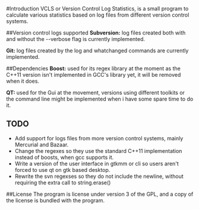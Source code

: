 #Introduction
VCLS or Version Control Log Statistics, is a small program to calculate various statistics based on log files from different version control systems.

##Version control logs supported
**Subversion:** log files created both with and without the --verbose flag is currently implemented.

**Git:** log files created by the log and whatchanged commands are currently implemented.

##Dependencies
**Boost:** used for its regex library at the moment as the C++11 version isn't implemented in GCC's library yet, it will be removed when it does.

**QT:** used for the Gui at the movement, versions using different toolkits or the command line might be implemented when i have some spare time to do it.

## TODO
+ Add support for logs files from more version control systems, mainly Mercurial and Bazaar.
+ Change the regexes so they use the standard C++11 implementation instead of boosts, when gcc supports it.
+ Write a version of the user interface in gtkmm or cli so users aren't forced to use qt on gtk based desktop.
+ Rewrite the svn regexses so they do not include the newline, without requiring the extra call to string.erase()

##License
The program is license under version 3 of the GPL, and a copy of the license is bundled with the program. 
